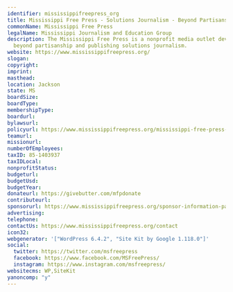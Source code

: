 ```yaml
---
identifier: mississippifreepress_org
title: Mississippi Free Press - Solutions Journalism - Beyond Partisanship
commonName: Mississippi Free Press
legalName: Mississippi Journalism and Education Group
description: The Mississippi Free Press is a nonprofit media outlet devoted to going
  beyond partisanship and publishing solutions journalism.
website: https://www.mississippifreepress.org/
slogan:
copyright:
imprint:
masthead:
location: Jackson
state: MS
boardSize:
boardType:
membershipType:
boardurl:
bylawsurl:
policyurl: https://www.mississippifreepress.org/mississippi-free-press-editorial-independence-policy
teamurl:
missionurl:
numberOfEmployees:
taxID: 85-1403937
taxIDLocal:
nonprofitStatus:
budgeturl:
budgetUsd:
budgetYear:
donateurl: https://givebutter.com/mfpdonate
contributeurl:
sponsorurl: https://www.mississippifreepress.org/sponsor-information-page
advertising:
telephone:
contactUs: https://www.mississippifreepress.org/contact
icon32:
webgenerator: '["WordPress 6.4.2", "Site Kit by Google 1.118.0"]'
social:
  twitter: https://twitter.com/msfreepress
  facebook: https://www.facebook.com/MSFreePress/
  instagram: https://www.instagram.com/msfreepress/
websitecms: WP,SiteKit
yanoncomp: "y"
---
```

